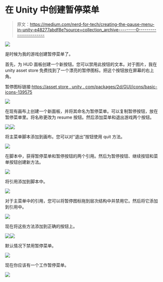 # 在 Unity 中创建暂停菜单

> 原文：<https://medium.com/nerd-for-tech/creating-the-pause-menu-in-unity-e48277abdf8e?source=collection_archive---------0----------------------->

![](img/e0ab54c6fe618fa049b30803a7aea256.png)

是时候为我的游戏创建暂停菜单了。

首先，为 HUD 面板创建一个新按钮。您可以禁用此按钮的文本。对于图片，我在 unity asset store 免费找到了一个漂亮的暂停图标。把这个按钮放在屏幕的右上角。

暂停图标链接:[https://asset store . unity . com/packages/2d/GUI/icons/basic-icons-139575](https://assetstore.unity.com/packages/2d/gui/icons/basic-icons-139575)

![](img/4a9af0027b3d0db79bccc148b20cf6e7.png)

在现有画布上创建一个新面板，并将其命名为暂停菜单。可以复制暂停按钮，放在暂停菜单里。将名称更改为 resume 按钮。然后添加菜单和退出游戏两个按钮。

![](img/7b3711a86cf073b78004c56c15f95077.png)![](img/63ce28b0fe14cd1d3cbf9a96854c2792.png)

将主菜单脚本添加到画布。您可以对“退出”按钮使用 quit 方法。

![](img/8879e8e3716dce13c759807500fc4d06.png)

在脚本中，获得暂停菜单和暂停按钮的两个引用。然后为暂停按钮、继续按钮和菜单按钮创建新方法。

![](img/62f3b7e6def0a5e19e673ed4213aebb1.png)

将引用添加到脚本中。

![](img/6fc01d310ffa633c3d75b2ebd83c4393.png)

对于主菜单中的引用，您可以将暂停图标拖到层次结构中并禁用它。然后将它添加到引用中。

![](img/e028dc45a5e190d18c044921a5cc2f10.png)

现在将这些方法添加到正确的按钮上。

![](img/653aa77f14bca2f92a37d964c41ad834.png)![](img/9ce27f3af3ab79f502b6612add300591.png)

默认情况下禁用暂停菜单。

![](img/ce2cc0aafc544911b8667b0001968acf.png)

现在你应该有一个工作暂停菜单。

![](img/c4d0ece593204c92ebce29f6e1e84d3c.png)